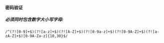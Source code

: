 #### **密码验证**
##### 必须同时包含数字大小写字母:
```
/^(?![0-9]+$)(?![a-z]+$)(?![A-Z]+$)(?![0-9a-z]+$)(?![0-9A-Z]+$)(?![a-zA-Z]+$)[0-9A-Za-z]{10,30}$/
```
